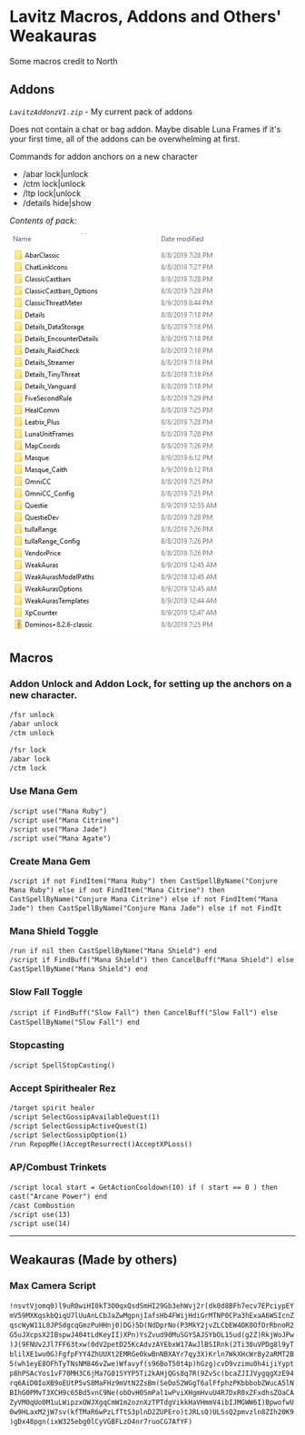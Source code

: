 # Lavitz Macros, Addons and Others' Weakauras

Some macros credit to North

## Addons

*`LavitzAddonzV1.zip`* - My current pack of addons

Does not contain a chat or bag addon. Maybe disable Luna Frames if it's your first time, all of the addons can be overwhelming at first.

Commands for addon anchors on a new character

- /abar lock|unlock
- /ctm lock|unlock
- /ltp lock|unlock
- /details hide|show

*Contents of pack:*

![](_/LavitzAddonzV1Contents.png)

## Macros

### Addon Unlock and Addon Lock, for setting up the anchors on a new character.

```
/fsr unlock
/abar unlock
/ctm unlock
```

```
/fsr lock
/abar lock
/ctm lock
```

### Use Mana Gem

```
/script use("Mana Ruby")
/script use("Mana Citrine")
/script use("Mana Jade")
/script use("Mana Agate")
```

### Create Mana Gem
```
/script if not FindItem("Mana Ruby") then CastSpellByName("Conjure Mana Ruby") else if not FindItem("Mana Citrine") then CastSpellByName("Conjure Mana Citrine") else if not FindItem("Mana Jade") then CastSpellByName("Conjure Mana Jade") else if not FindIt
```

### Mana Shield Toggle

```
/run if nil then CastSpellByName("Mana Shield") end
/script if FindBuff("Mana Shield") then CancelBuff("Mana Shield") else CastSpellByName("Mana Shield") end
```

### Slow Fall Toggle

` /script if FindBuff("Slow Fall") then CancelBuff("Slow Fall") else CastSpellByName("Slow Fall") end `

### Stopcasting

`/script SpellStopCasting()`

### Accept Spirithealer Rez

```
/target spirit healer
/script SelectGossipAvailableQuest(1)
/script SelectGossipActiveQuest(1)
/script SelectGossipOption(1)
/run RepopMe()AcceptResurrect()AcceptXPLoss()
```

### AP/Combust Trinkets

```
/script local start = GetActionCooldown(10) if ( start == 0 ) then cast("Arcane Power") end
/cast Combustion
/script use(13)
/script use(14)
```

---

## Weakauras (Made by others)

### Max Camera Script

`!nsvtVjomq0)l9uR0wiHI0kT3O0qxQsdSmHI29Gb3ehWvj2r(dk0d8BFh7ecv7EPciypEYmV59MXKqskbQiqU7lUuAnLCbJaZwMgpnjIafsHb4FWijHdiGrMTNP0CPa3hExaA6WSIcnZqscWyW11L0JPSdgcqGmzPuHHnj0)DG)5D(NdDprNo(P3MkY2jvZLCbEW4OK0OfOrRbnoR2G5uJXcpsX2IBspwJ404tLdKeyII)XPn)YsZvud90MuSGYSAJSYbOL15ud(g2Z)RkjWoJPw)J(9FNUv2Jl7FF63txw(0dV2petD25KcAdvzAYEbxW17AwJlBSIRnk(2Ti30uVPDg8l9yTblilXE1wu0G)FgfpFYY4ZhUUXt2EMRGe0kwBnNBXAYr7qy3X)Krln7WkXHcWr8y2aRMT2B5(wh1eyE8OFhTyTNsNM846vZwe)Wfavyf(s96BoT50t4p)hGzg)cvD9vzimu0h4ijiYyptp8hPSAcYos1vF70MH3C6jMa7G01SYYP5Ti2kAHjQGs8q7R(9ZvSc(bcaZJIJVygqgXzE94rq6AiD0IoXB9oEUtP5vS8MaFHz9mVtN2ZsBm(SeDo52WGgT6alFfphzPKbbbobZWucA5lNBIhG0PMvT3XCH9c65Bd5vnC9Ne(obOvH0SmPal1wPviXHgmHvuU4R7DxR0xZFxdhsZOaCAZyVM0qUo0M1uLWipzxOWJXgqCmW1m2oznXzTPTdgVikkHaVHmmV4ibIJMGWW6I)BpwofwU0w9HLaxM2jW7sv(kfTMaR6wPzLfTtS3plnD2ZUPEro)tJRLsQ)ULSsQ2pmvzln8ZIh20K9)gDx48pgn(ixW325ebg0lCyVGBFLzO4nr7ruoCG7AfYF)`
